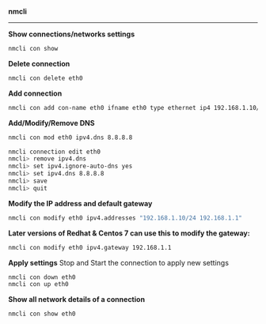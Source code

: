 **nmcli**

---

**Show connections/networks settings**
```bash
nmcli con show
```

**Delete connection**
```bash
nmcli con delete eth0
```

**Add connection**
```bash
nmcli con add con-name eth0 ifname eth0 type ethernet ip4 192.168.1.10/24 gw4 192.168.1.1
```

**Add/Modify/Remove DNS**
```bash
nmcli con mod eth0 ipv4.dns 8.8.8.8
```
```bash
nmcli connection edit eth0
nmcli> remove ipv4.dns  
nmcli> set ipv4.ignore-auto-dns yes
nmcli> set ipv4.dns 8.8.8.8     
nmcli> save
nmcli> quit
```

**Modify the IP address and default gateway**
```bash
nmcli con modify eth0 ipv4.addresses "192.168.1.10/24 192.168.1.1"
```

**Later versions of Redhat & Centos 7 can use this to modify the gateway:**
```bash
nmcli con modify eth0 ipv4.gateway 192.168.1.1
```

**Apply settings**
Stop and Start the connection to apply new settings
```bash
nmcli con down eth0
nmcli con up eth0
```

**Show all network details of a connection**
```bash
nmcli con show eth0
```
